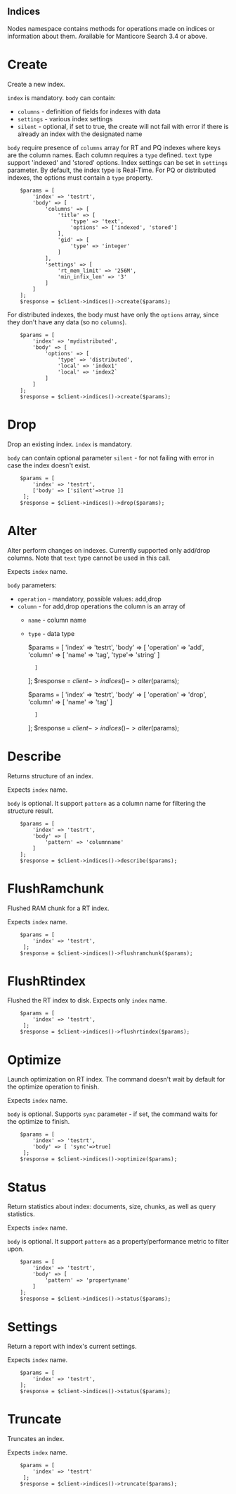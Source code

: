 Indices
-------

Nodes namespace contains methods for operations made on indices or information about them. Available for  Manticore Search 3.4 or above.

Create
======
Create a new index.

`index` is mandatory.
`body` can contain:

* `columns` - definition of fields for indexes with data
* `settings` - various index settings
* `silent` -  optional, if set to true, the create will not fail with error if there is already an index with the designated name

`body` require presence of `columns`  array for RT and PQ indexes where keys are the column names. Each column requires a  `type` defined.
`text` type support 'indexed' and 'stored' options.
Index settings can be set in `settings` parameter. By default, the index type is Real-Time. For PQ or distributed indexes, the options must contain a `type` property.
 

        $params = [
            'index' => 'testrt',
            'body' => [
                'columns' => [
                    'title' => [
                        'type' => 'text',
                        'options' => ['indexed', 'stored']
                    ],
                    'gid' => [
                        'type' => 'integer'
                    ]
                ],
                'settings' => [
                    'rt_mem_limit' => '256M',
                    'min_infix_len' => '3'
                ]
            ]
        ];
        $response = $client->indices()->create($params);
        
For distributed indexes, the body must have only the `options` array, since they don't have any data (so no `columns`).

        $params = [
            'index' => 'mydistributed',
            'body' => [
                'options' => [
                    'type' => 'distributed',
                    'local' => 'index1'
                    'local' => 'index2`
                ]
            ]
        ];
        $response = $client->indices()->create($params);        

       
Drop
===
Drop an existing index. `index` is mandatory.

`body` can contain optional parameter `silent` - for not failing with error in case the index doesn't exist.


        $params = [
            'index' => 'testrt',
            ['body' => ['silent'=>true ]]
         ];
        $response = $client->indices()->drop($params);
        
Alter
====
Alter perform changes on indexes. Currently supported only add/drop columns.
Note that `text` type cannot be used in this call.

Expects `index` name.

`body` parameters:
 
* `operation` -  mandatory, possible values: add,drop
* `column` -  for add,drop operations the column is an array of
    * `name` -  column name
    * `type` - data type
 

        $params = [
            'index' => 'testrt',
            'body' => [
                'operation' => 'add',
                'column' => [
                    'name' => 'tag',
                    'type'=> 'string'
                ]
                   
            ]
        ];
        $response = $client->indices()->alter($params);
        
        $params = [
            'index' => 'testrt',
            'body' => [
                'operation' => 'drop',
                'column' => [
                    'name' => 'tag'
                ]
                   
            ]
        ];
        $response = $client->indices()->alter($params);        

Describe
========
Returns structure of an index.

Expects `index` name.

`body` is optional. It support `pattern` as a column name for filtering the structure result.

        $params = [
            'index' => 'testrt',
            'body' => [
                'pattern' => 'columnname'
            ]
        ];
        $response = $client->indices()->describe($params);

FlushRamchunk
=============
Flushed RAM chunk for a RT index.

Expects `index` name.

        $params = [
            'index' => 'testrt',
         ];
        $response = $client->indices()->flushramchunk($params);               

FlushRtindex
============
Flushed the RT index to disk.
Expects only `index` name.

        $params = [
            'index' => 'testrt',
         ];
        $response = $client->indices()->flushrtindex($params);

Optimize
========

Launch optimization on RT index. The command doesn't wait by default for the optimize operation to finish. 

Expects `index` name.

`body` is optional. Supports `sync` parameter - if set, the command waits for the optimize to finish.


        $params = [
            'index' => 'testrt',
            'body' => [ 'sync'=>true]
         ];
        $response = $client->indices()->optimize($params);      

Status
======
Return statistics about index: documents, size, chunks, as well as query statistics.

Expects `index` name. 

`body` is optional. It support `pattern` as a property/performance metric to filter upon.

        $params = [
            'index' => 'testrt',
            'body' => [
                'pattern' => 'propertyname'
            ]
        ];
        $response = $client->indices()->status($params);

Settings
========
Return a report with index's current settings.

Expects `index` name.


        $params = [
            'index' => 'testrt',
        ];
        $response = $client->indices()->status($params);

Truncate
========
Truncates an index. 

Expects `index` name.
 
        $params = [
            'index' => 'testrt'
         ];
        $response = $client->indices()->truncate($params);                                                  
